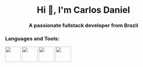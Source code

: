 <h1 align="center">Hi 👋, I'm Carlos Daniel</h1>
<h3 align="center">A passionate fullstack developer from Brazil</h3>

<p align="left">
</p>

<h3 align="left">Languages and Tools:</h3>
<p>
  <img align="center" src="https://cdn.jsdelivr.net/gh/devicons/devicon@latest/icons/c/c-original.svg" width="50" heigth-"50" />
  <img align="center" src="https://cdn.jsdelivr.net/gh/devicons/devicon/icons/php/php-original.svg" width="50" heigth-"50">
  <img align="center" src="https://cdn.jsdelivr.net/gh/devicons/devicon/icons/mysql/mysql-original.svg" width="50" heigth-"50">
  <img align="center" src="https://cdn.jsdelivr.net/gh/devicons/devicon@latest/icons/laravel/laravel-original.svg" width="50" heigth-"50">
 </p>
